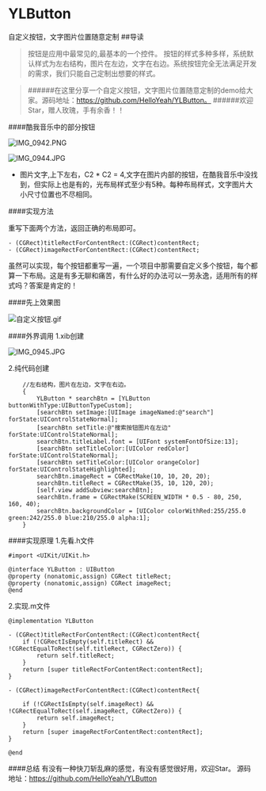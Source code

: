 # YLButton
自定义按钮，文字图片位置随意定制
##导读
 
>按钮是应用中最常见的,最基本的一个控件。
按钮的样式多种多样，系统默认样式为左右结构，图片在左边，文字在右边。系统按钮完全无法满足开发的需求，我们只能自己定制出想要的样式。

>######在这里分享一个自定义按钮，文字图片位置随意定制的demo给大家。源码地址：https://github.com/HelloYeah/YLButton。
######欢迎Star，赠人玫瑰，手有余香！！

####酷我音乐中的部分按钮

![IMG_0942.PNG](http://upload-images.jianshu.io/upload_images/1338042-817ea921d9796d98.PNG?imageMogr2/auto-orient/strip%7CimageView2/2/w/1240)

![IMG_0944.JPG](http://upload-images.jianshu.io/upload_images/1338042-cf9d82df2e0d0fb2.JPG?imageMogr2/auto-orient/strip%7CimageView2/2/w/1240)




- 图片文字,上下左右，C2 * C2 = 4,文字在图片内部的按钮，在酷我音乐中没找到，但实际上也是有的，光布局样式至少有5种。每种布局样式，文字图片大小尺寸位置也不尽相同。

####实现方法

重写下面两个方法，返回正确的布局即可。

    - (CGRect)titleRectForContentRect:(CGRect)contentRect;
    - (CGRect)imageRectForContentRect:(CGRect)contentRect;
    
虽然可以实现，每个按钮都重写一遍，一个项目中那需要自定义多个按钮，每个都算一下布局。这是有多无聊和痛苦，有什么好的办法可以一劳永逸，适用所有的样式吗？答案是肯定的！

####先上效果图

![自定义按钮.gif](http://upload-images.jianshu.io/upload_images/1338042-504fe24debf21f2e.gif?imageMogr2/auto-orient/strip)

####外界调用
1.xib创建

![IMG_0945.JPG](http://upload-images.jianshu.io/upload_images/1338042-8933694effc64083.JPG?imageMogr2/auto-orient/strip%7CimageView2/2/w/1240)

2.纯代码创建

        
        //左右结构，图片在左边，文字在右边。
        {
            YLButton * searchBtn = [YLButton buttonWithType:UIButtonTypeCustom];
            [searchBtn setImage:[UIImage imageNamed:@"search"] forState:UIControlStateNormal];
            [searchBtn setTitle:@"搜索按钮图片在左边" forState:UIControlStateNormal];
            searchBtn.titleLabel.font = [UIFont systemFontOfSize:13];
            [searchBtn setTitleColor:[UIColor redColor] forState:UIControlStateNormal];
            [searchBtn setTitleColor:[UIColor orangeColor] forState:UIControlStateHighlighted];
            searchBtn.imageRect = CGRectMake(10, 10, 20, 20);
            searchBtn.titleRect = CGRectMake(35, 10, 120, 20);
            [self.view addSubview:searchBtn];
            searchBtn.frame = CGRectMake(SCREEN_WIDTH * 0.5 - 80, 250, 160, 40);
            searchBtn.backgroundColor = [UIColor colorWithRed:255/255.0 green:242/255.0 blue:210/255.0 alpha:1];
        }

####实现原理
1.先看.h文件

    #import <UIKit/UIKit.h>

    @interface YLButton : UIButton
    @property (nonatomic,assign) CGRect titleRect;
    @property (nonatomic,assign) CGRect imageRect;
    @end

2.实现.m文件

    @implementation YLButton

    - (CGRect)titleRectForContentRect:(CGRect)contentRect{
        if (!CGRectIsEmpty(self.titleRect) && !CGRectEqualToRect(self.titleRect, CGRectZero)) {
            return self.titleRect;
        }
        return [super titleRectForContentRect:contentRect];
    }

    - (CGRect)imageRectForContentRect:(CGRect)contentRect{
        
        if (!CGRectIsEmpty(self.imageRect) && !CGRectEqualToRect(self.imageRect, CGRectZero)) {
            return self.imageRect;
        }
        return [super imageRectForContentRect:contentRect];
    }

    @end

####总结
有没有一种快刀斩乱麻的感觉，有没有感觉很好用，欢迎Star。
源码地址：https://github.com/HelloYeah/YLButton
